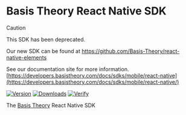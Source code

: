 # Basis Theory React Native SDK

> [!CAUTION]
> This SDK has been deprecated.
>
> Our new SDK can be found at https://github.com/Basis-Theory/react-native-elements
>
> See our documentation site for more information. [https://developers.basistheory.com/docs/sdks/mobile/react-native](https://developers.basistheory.com/docs/sdks/mobile/react-native/)

[![Version](https://img.shields.io/npm/v/@basis-theory/basis-theory-react-native.svg)](https://www.npmjs.org/package/@basis-theory/basis-theory-react-native)
[![Downloads](https://img.shields.io/npm/dm/@basis-theory/basis-theory-react-native.svg)](https://www.npmjs.org/package/@basis-theory/basis-theory-react-native)
[![Verify](https://github.com/Basis-Theory/basis-theory-react-native/actions/workflows/release.yml/badge.svg)](https://github.com/Basis-Theory/basis-theory-react-native/actions/workflows/release.yml)

The [Basis Theory](https://basistheory.com/) React Native SDK
